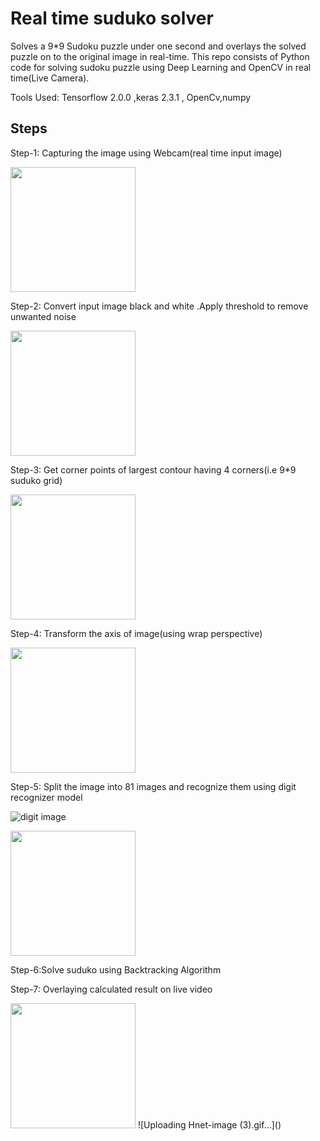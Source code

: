 # Real time suduko solver


Solves a 9*9 Sudoku puzzle under one second and overlays the solved puzzle on to the original image in real-time. This repo consists of Python code for solving sudoku puzzle using Deep Learning and OpenCV in real time(Live Camera).

Tools Used: Tensorflow 2.0.0 ,keras 2.3.1 , OpenCv,numpy


## Steps


Step-1: Capturing the image using Webcam(real time input image)

  <img src="https://user-images.githubusercontent.com/53668222/113464137-5ea82500-93df-11eb-93bd-8d6d8e452b50.jpg" width="200">
  
Step-2: Convert input image black and white .Apply threshold to remove unwanted noise
   
   <img src="https://user-images.githubusercontent.com/53668222/113464256-2523e980-93e0-11eb-9cec-f55c5a1b95f7.jpg" width="200">

Step-3: Get corner points of largest contour having 4 corners(i.e 9*9 suduko grid)

   <img src="https://user-images.githubusercontent.com/53668222/113464291-5e5c5980-93e0-11eb-8933-89bb62016926.jpg" width="200">

Step-4: Transform the axis of image(using wrap perspective)

   <img src="https://user-images.githubusercontent.com/53668222/113464458-ae87eb80-93e1-11eb-94da-e33f8d159a80.jpg" width="200"> 

Step-5: Split the image into 81 images and recognize them using digit recognizer model

   ![digit image](https://user-images.githubusercontent.com/53668222/113464634-0410c800-93e3-11eb-858b-dec028182b13.jpg)
   
   <img src="https://user-images.githubusercontent.com/53668222/113465299-cf533f80-93e7-11eb-8af2-eb8d6c256cc1.jpg" width="200">
   
Step-6:Solve suduko using Backtracking Algorithm

Step-7: Overlaying calculated result on live video
  
<img src="https://user-images.githubusercontent.com/53668222/113465980-f06a5f00-93ec-11eb-851b-e3c5b45a75f3.jpg" width="200">
![Uploading Hnet-image (3).gif…]()









